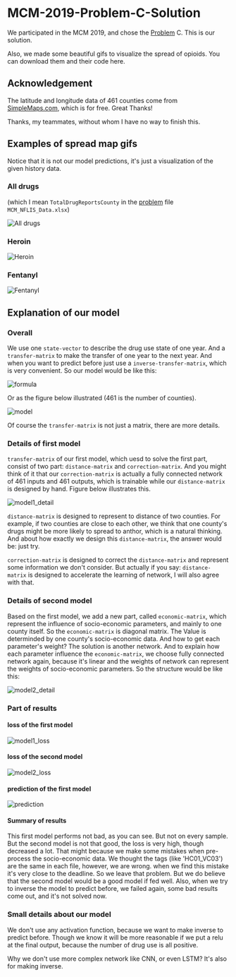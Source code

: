 # MCM-2019-Problem-C-Solution

We participated in the MCM 2019, and chose the [Problem](https://www.comap.com/undergraduate/contests/mcm/contests/2019/problems/) C. This is our solution.

Also, we made some beautiful gifs to visualize the spread of opioids. You can download them and their code here.

## Acknowledgement

The latitude and longitude data of 461 counties come from [SimpleMaps.com](https://simplemaps.com/data/us-cities), which is for free. Great Thanks!

Thanks, my teammates, without whom I have no way to finish this.

## Examples of spread map gifs

Notice that it is not our model predictions, it's just a visualization of the given history data.

### All drugs

(which I mean `TotalDrugReportsCounty` in the [problem](https://www.comap.com/undergraduate/contests/mcm/contests/2019/problems/) file `MCM_NFLIS_Data.xlsx`)

![All drugs](https://github.com/LoveThinkinghard/MCM-2019-Problem-C-drug-spread-maps/blob/master/solution/gifs/All%20Drugs%20map.gif)

### Heroin

![Heroin](https://github.com/LoveThinkinghard/MCM-2019-Problem-C-drug-spread-maps/blob/master/solution/gifs/Heroin%20map.gif)

### Fentanyl

![Fentanyl](https://github.com/LoveThinkinghard/MCM-2019-Problem-C-drug-spread-maps/blob/master/solution/gifs/Fentanyl%20map.gif)

## Explanation of our model

### Overall

We use one `state-vector` to describe the drug use state of one year. And a `transfer-matrix` to make the transfer of one year to the next year. And when you want to predict before just use a `inverse-transfer-matrix`, which is very convenient. So our model would be like this:

![formula](https://github.com/LoveThinkinghard/MCM-2019-Problem-C-drug-spread-maps/blob/master/pics/formula.png)

Or as the figure below illustrated (461 is the number of counties).

![model](https://github.com/LoveThinkinghard/MCM-2019-Problem-C-drug-spread-maps/blob/master/pics/model.jpg)

Of course the `transfer-matrix` is not just a matrix, there are more details.

### Details of first model

`transfer-matrix` of our first model, which uesd to solve the first part, consist of two part: `distance-matrix` and `correction-matrix`. And you might think of it that our `correction-matrix` is actually a fully connected network of 461 inputs and 461 outputs, which is trainable while our `distance-matrix` is designed by hand. Figure below illustrates this.

![model1_detail](https://github.com/LoveThinkinghard/MCM-2019-Problem-C-drug-spread-maps/blob/master/pics/model1_detial.jpg)

`distance-matrix` is designed to represent to distance of two counties. For example, if two counties are close to each other, we think that one county's drugs might be more likely to spread to anthor, which is a natural thinking. And about how exactly we design this `distance-matrix`, the answer would be: just try.

`correction-matrix` is designed to correct the `distance-matrix` and represent some information we don't consider. But actually if you say: `distance-matrix` is designed to accelerate the learning of network, I will also agree with that.

### Details of second model

Based on the first model, we add a new part, called `economic-matrix`, which represent the influence of socio-economic parameters, and mainly to one county itself.
So the `economic-matrix` is diagonal matrix. The Value is determinded by one county's socio-economic data. And how to get each parameter's weight? The solution is another network. And to explain how each parameter influence the `economic-matrix`, we choose fully connected network again, because it's linear and the weights of network can represent the weights of socio-economic parameters. So the structure would be like this:

![model2_detail](https://github.com/LoveThinkinghard/MCM-2019-Problem-C-drug-spread-maps/blob/master/pics/model2_detial.jpg)

### Part of results

#### loss of the first model

![model1_loss](https://github.com/LoveThinkinghard/MCM-2019-Problem-C-drug-spread-maps/blob/master/pics/model1_loss.png)

#### loss of the second model

![model2_loss](https://github.com/LoveThinkinghard/MCM-2019-Problem-C-drug-spread-maps/blob/master/pics/model2_loss.png)

#### prediction of the first model

![prediction](https://github.com/LoveThinkinghard/MCM-2019-Problem-C-drug-spread-maps/blob/master/pics/prediction.png)

#### Summary of results

This first model performs not bad, as you can see. But not on every sample. But the second model is not that good, the loss is very high, though decreased a lot. That might because we make some mistakes when pre-process the socio-economic data. We thought the tags (like 'HC01_VC03') are the same in each file, however, we are wrong. when we find this mistake it's very close to the deadline. So we leave that problem. But we do believe that the second model would be a good model if fed well.
Also, when we try to inverse the model to predict before, we failed again, some bad results come out, and it's not solved now.

### Small details about our model

We don't use any activation function, because we want to make inverse to predict before. Though we know it will be more reasonable if we put a relu at the final output, because the number of drug use is all positive.

Why we don't use more complex network like CNN, or even LSTM? It's also for making inverse.
